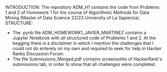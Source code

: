 INTRODUCTION:
The repository ADM_H1 contains the code from Problems 1 and 2 of Homework 1 for the course of Algorithmic Methods for Data Mining (Master of Data Science 22/23 University of La Sapienza).
STRUCTURE:
- The .pynb file ADM_HOMEWORK1_JAVIER_MARTINEZ contains a Jupyter Notebook with all structured code of Problems 1 and 2. At the begging there is a disclaimer in which I mention the challenges that I could not do enterely on my own and required to seek for help in Hacker Ranks Discussion Forum.
- The file Submissions_Merged.pdf contains screensohts of HackerRank's submissions tab, in order to show that all challenges were completed.
